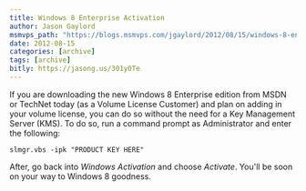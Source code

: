 ```yaml
---
title: Windows 8 Enterprise Activation
author: Jason Gaylord
msmvps_path: "https://blogs.msmvps.com/jgaylord/2012/08/15/windows-8-enterprise-activation/"
date: 2012-08-15
categories: [archive]
tags: [archive]
bitly: https://jasong.us/301y0Te
---
```


If you are downloading the new Windows 8 Enterprise edition from MSDN or TechNet today (as a Volume License Customer) and plan on adding in your volume license, you can do so without the need for a Key Management Server (KMS). To do so, run a command prompt as Administrator and enter the following:

```shell
slmgr.vbs -ipk "PRODUCT KEY HERE"
```

After, go back into _Windows Activation_ and choose _Activate_. You'll be soon on your way to Windows 8 goodness.